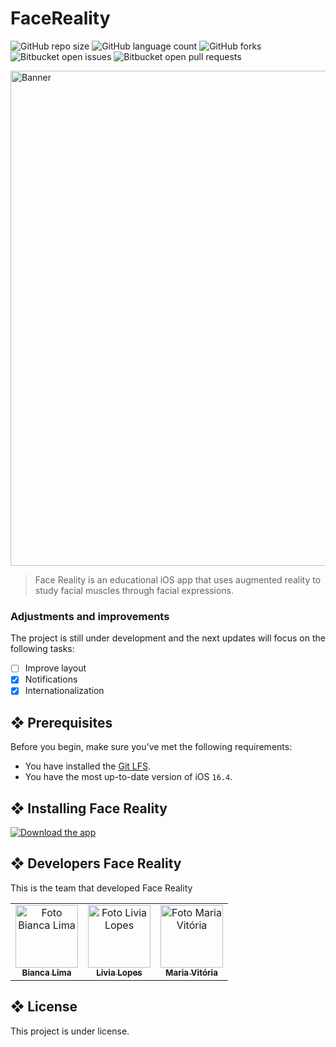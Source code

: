 # FaceReality

![GitHub repo size](https://img.shields.io/github/repo-size/hibianca/FaceReality?style=for-the-badge)
![GitHub language count](https://img.shields.io/github/languages/count/hibianca/FaceReality?style=for-the-badge)
![GitHub forks](https://img.shields.io/github/forks/hibianca/FaceReality?style=for-the-badge)
![Bitbucket open issues](https://img.shields.io/bitbucket/issues/hibianca/FaceReality?style=for-the-badge)
![Bitbucket open pull requests](https://img.shields.io/bitbucket/pr-raw/hibianca/FaceReality?style=for-the-badge)

<img src="https://media.discordapp.net/attachments/1113871889497083968/1154491087621193738/Banner.png?width=2044&height=778" alt="Banner" width="792">

> Face Reality is an educational iOS app that uses augmented reality to study facial muscles through facial expressions.

### Adjustments and improvements

The project is still under development and the next updates will focus on the following tasks:

- [ ] Improve layout
- [X] Notifications
- [X] Internationalization

## ❖ Prerequisites

Before you begin, make sure you've met the following requirements:

* You have installed the [Git LFS](https://git-lfs.com).
* You have the most up-to-date version of iOS `16.4`.
<!-- * Você leu `<guia / link / documentação_relacionada_ao_projeto>`. -->

## ❖ Installing Face Reality

[![Download the app](https://media.discordapp.net/attachments/1113871889497083968/1154498566795034754/app-store-download-button-in-white-colors-download-on-the-apple-app-store-free-png.webp?width=392&height=137)](https://apps.apple.com/br/app/face-reality/id6452017308) 

<!-- To use the Face Reality app, follow these steps:

Due to the use of AR, you will need to run the application on the iPhone.

<ul>
<li>Clone this repositorie</li>
</ul>

```
$ git clone https://github.com/hibianca/MariesEarthlyStars.git
```

## ☕ Usando Face Reality

Para usar <nome_do_projeto>, siga estas etapas:

```
<exemplo_de_uso>
```

Adicione comandos de execução e exemplos que você acha que os usuários acharão úteis. Fornece uma referência de opções para pontos de bônus! -->

<!-- ## 📫 Contribuindo para <nome_do_projeto>

Para contribuir com <nome_do_projeto>, siga estas etapas:

1. Bifurque este repositório.
2. Crie um branch: `git checkout -b <nome_branch>`.
3. Faça suas alterações e confirme-as: `git commit -m '<mensagem_commit>'`
4. Envie para o branch original: `git push origin <nome_do_projeto> / <local>`
5. Crie a solicitação de pull.

Como alternativa, consulte a documentação do GitHub em [como criar uma solicitação pull](https://help.github.com/en/github/collaborating-with-issues-and-pull-requests/creating-a-pull-request). -->

## ❖ Developers Face Reality

This is the team that developed Face Reality

<table>
  <tr>
    <td align="center">
      <a href="https://github.com/hibianca">
        <img src="https://media.discordapp.net/attachments/1113871889497083968/1154499711693246494/MG_1070.jpg?width=1138&height=1138" width="100px;" alt="Foto Bianca Lima"/><br>
        <sub>
          <b>Bianca Lima</b>
        </sub>
      </a>
    </td>
    <td align="center">
      <a href="https://github.com/livaliv">
        <img src="https://media.discordapp.net/attachments/1113871889497083968/1154499711433187438/WhatsApp_Image_2023-09-21_at_16.29.28.jpeg?width=1138&height=1138" width="100px;" alt="Foto Livia Lopes"/><br>
        <sub>
          <b>Livia Lopes</b>
        </sub>
      </a>
    </td>
    <td align="center">
      <a href="https://github.com/mvitoriapereirac">
        <img src="https://media.discordapp.net/attachments/1113871889497083968/1154499711168954438/WhatsApp_Image_2023-09-21_at_15.10.55.jpeg?width=1136&height=1138" width="100px;" alt="Foto Maria Vitória"/><br>
        <sub>
          <b>Maria Vitória</b>
        </sub>
      </a>
    </td>
  </tr>
</table>

<!-- ## 😄 Seja um dos contribuidores

Quer fazer parte desse projeto? Clique [AQUI](CONTRIBUTING.md) e leia como contribuir. -->

## ❖ License

This project is under license. <!-- Veja o arquivo [LICENÇA](LICENSE.md) para mais detalhes. -->

